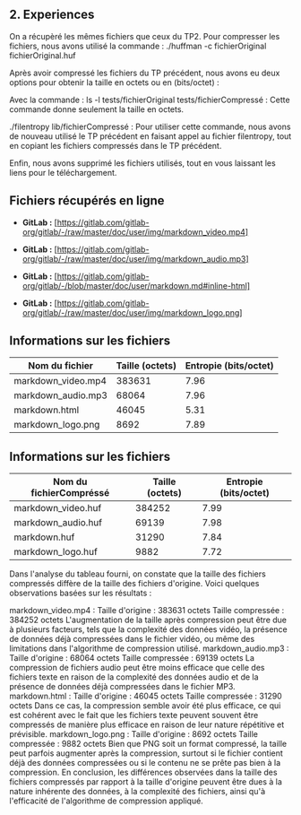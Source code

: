 ## 2. Experiences

On a récupèré les mêmes fichiers que ceux du TP2. Pour compresser les fichiers, nous avons utilisé la commande :
./huffman -c fichierOriginal fichierOriginal.huf

Après avoir compressé les fichiers du TP précédent, nous avons eu deux options pour obtenir la taille en octets ou en (bits/octet) :

Avec la commande :
ls -l tests/fichierOriginal tests/fichierCompressé : Cette commande donne seulement la taille en octets.

./filentropy lib/fichierCompressé : Pour utiliser cette commande, nous avons de nouveau utilisé le TP précédent en faisant appel au fichier filentropy, tout en copiant les fichiers compressés dans le TP précédent.

Enfin, nous avons supprimé les fichiers utilisés, tout en vous laissant les liens pour le téléchargement.

## Fichiers récupérés en ligne

- **GitLab :** [https://gitlab.com/gitlab-org/gitlab/-/raw/master/doc/user/img/markdown_video.mp4]
- **GitLab :** [https://gitlab.com/gitlab-org/gitlab/-/raw/master/doc/user/img/markdown_audio.mp3]
- **GitLab :** [https://gitlab.com/gitlab-org/gitlab/-/blob/master/doc/user/markdown.md#inline-html]

- **GitLab :** [https://gitlab.com/gitlab-org/gitlab/-/raw/master/doc/user/img/markdown_logo.png]

## Informations sur les fichiers

| Nom du fichier           | Taille (octets) | Entropie (bits/octet) |
|--------------------------|-----------------|-----------------------|
| markdown_video.mp4       | 383631          | 7.96                  |
| markdown_audio.mp3       | 68064           | 7.96                  |
| markdown.html            | 46045           | 5.31                  |
| markdown_logo.png        | 8692            | 7.89                  |

## Informations sur les fichiers

| Nom du fichierCompréssé           | Taille (octets) | Entropie (bits/octet) |
|-----------------------------------|-----------------|-----------------------|
| markdown_video.huf                | 384252          |  7.99                 |
| markdown_audio.huf                | 69139           |  7.98                 |
| markdown.huf                      | 31290           |  7.84                 |
| markdown_logo.huf                 | 9882            |  7.72                 |

Dans l'analyse du tableau fourni, on constate que la taille des fichiers compressés diffère de la taille des fichiers d'origine. Voici quelques observations basées sur les résultats :

markdown_video.mp4 :
Taille d'origine : 383631 octets
Taille compressée : 384252 octets
L'augmentation de la taille après compression peut être due à plusieurs facteurs, tels que la complexité des données vidéo, la présence de données déjà compressées dans le fichier vidéo, ou même des limitations dans l'algorithme de compression utilisé.
markdown_audio.mp3 :
Taille d'origine : 68064 octets
Taille compressée : 69139 octets
La compression de fichiers audio peut être moins efficace que celle des fichiers texte en raison de la complexité des données audio et de la présence de données déjà compressées dans le fichier MP3.
markdown.html :
Taille d'origine : 46045 octets
Taille compressée : 31290 octets
Dans ce cas, la compression semble avoir été plus efficace, ce qui est cohérent avec le fait que les fichiers texte peuvent souvent être compressés de manière plus efficace en raison de leur nature répétitive et prévisible.
markdown_logo.png :
Taille d'origine : 8692 octets
Taille compressée : 9882 octets
Bien que PNG soit un format compressé, la taille peut parfois augmenter après la compression, surtout si le fichier contient déjà des données compressées ou si le contenu ne se prête pas bien à la compression.
En conclusion, les différences observées dans la taille des fichiers compressés par rapport à la taille d'origine peuvent être dues à la nature inhérente des données, à la complexité des fichiers, ainsi qu'à l'efficacité de l'algorithme de compression appliqué.
